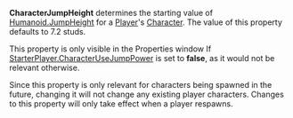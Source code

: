 **CharacterJumpHeight** determines the starting value of [Humanoid.JumpHeight](https://developer.roblox.com/en-us/api-reference/property/Humanoid/JumpHeight) for a [Player](https://developer.roblox.com/en-us/api-reference/class/Player)'s [Character](https://developer.roblox.com/en-us/api-reference/property/Player/Character). The value of this property defaults to 7.2 studs.

This property is only visible in the Properties window If [StarterPlayer.CharacterUseJumpPower](https://developer.roblox.com/en-us/api-reference/property/StarterPlayer/CharacterUseJumpPower) is set to **false**, as it would not be relevant otherwise.

Since this property is only relevant for characters being spawned in the future, changing it will not change any existing player characters. Changes to this property will only take effect when a player respawns.